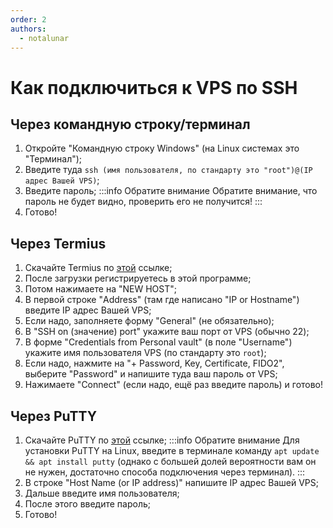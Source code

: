 ```yaml
---
order: 2
authors:
  - notalunar
---
```

# Как подключиться к VPS по SSH

## Через командную строку/терминал

1. Откройте "Командную строку Windows" (на Linux системах это "Терминал");
2. Введите туда `ssh (имя пользователя, по стандарту это "root")@(IP адрес Вашей VPS)`;
3. Введите пароль;
:::info Обратите внимание
Обратите внимание, что пароль не будет видно, проверить его не получится!
:::
4. Готово!

## Через Termius

1. Скачайте Termius по [этой](https://termius.com/download/) ссылке;
2. После загрузки регистрируетесь в этой программе;
3. Потом нажимаете на "NEW HOST";
4. В первой строке "Address" (там где написано "IP or Hostname") введите IP адрес Вашей VPS;
5. Если надо, заполняете форму "General" (не обязательно);
6. В "SSH on (значение) port" укажите ваш порт от VPS (обычно 22);
7. В форме "Credentials from Personal vault" (в поле "Username") укажите имя пользователя VPS (по стандарту это `root`);
8. Если надо, нажмите на "+ Password, Key, Certificate, FIDO2", выберите "Password" и напишите туда ваш пароль от VPS;
9. Нажимаете "Connect" (если надо, ещё раз введите пароль) и готово!

## Через PuTTY

1. Скачайте PuTTY по [этой](https://www.chiark.greenend.org.uk/~sgtatham/putty/latest.html) ссылке;
:::info Обратите внимание
Для установки PuTTY на Linux, введите в терминале команду `apt update && apt install putty` (однако с большей долей вероятности вам он не нужен, достаточно способа подключения через терминал).
:::
2. В строке "Host Name (or IP address)" напишите IP адрес Вашей VPS;
3. Дальше введите имя пользователя;
4. После этого введите пароль;
5. Готово!
